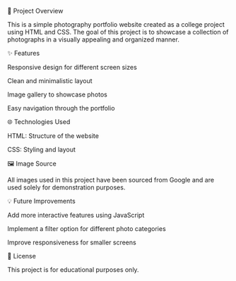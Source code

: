 📸 Project Overview

This is a simple photography portfolio website created as a college project using HTML and CSS. The goal of this project is to showcase a collection of photographs in a visually appealing and organized manner.

✨ Features

Responsive design for different screen sizes

Clean and minimalistic layout

Image gallery to showcase photos

Easy navigation through the portfolio

🌐 Technologies Used

HTML: Structure of the website

CSS: Styling and layout

🖼️ Image Source

All images used in this project have been sourced from Google and are used solely for demonstration purposes.

💡 Future Improvements

Add more interactive features using JavaScript

Implement a filter option for different photo categories

Improve responsiveness for smaller screens

📑 License

This project is for educational purposes only.
